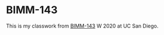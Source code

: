 # BIMM-143

This is my classwork from [BIMM-143](https://bioboot.github.io/bimm143_W20/) W 2020 at UC San Diego.
